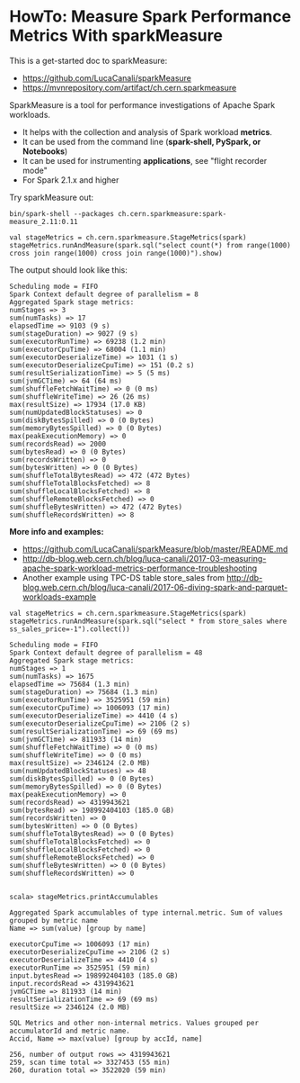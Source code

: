 # HowTo: Measure Spark Performance Metrics With sparkMeasure

This is a get-started doc to sparkMeasure: 
  * https://github.com/LucaCanali/sparkMeasure
  * https://mvnrepository.com/artifact/ch.cern.sparkmeasure

SparkMeasure is a tool for performance investigations of Apache Spark workloads.   
  * It helps with the collection and analysis of Spark workload **metrics**.
  * It can be used from the command line (**spark-shell, PySpark, or Notebooks**)
  * It can be used for instrumenting **applications**, see "flight recorder mode"
  * For Spark 2.1.x and higher

Try sparkMeasure out:

```
bin/spark-shell --packages ch.cern.sparkmeasure:spark-measure_2.11:0.11

val stageMetrics = ch.cern.sparkmeasure.StageMetrics(spark) 
stageMetrics.runAndMeasure(spark.sql("select count(*) from range(1000) cross join range(1000) cross join range(1000)").show)
```

The output should look like this:
```
Scheduling mode = FIFO
Spark Context default degree of parallelism = 8
Aggregated Spark stage metrics:
numStages => 3
sum(numTasks) => 17
elapsedTime => 9103 (9 s)
sum(stageDuration) => 9027 (9 s)
sum(executorRunTime) => 69238 (1.2 min)
sum(executorCpuTime) => 68004 (1.1 min)
sum(executorDeserializeTime) => 1031 (1 s)
sum(executorDeserializeCpuTime) => 151 (0.2 s)
sum(resultSerializationTime) => 5 (5 ms)
sum(jvmGCTime) => 64 (64 ms)
sum(shuffleFetchWaitTime) => 0 (0 ms)
sum(shuffleWriteTime) => 26 (26 ms)
max(resultSize) => 17934 (17.0 KB)
sum(numUpdatedBlockStatuses) => 0
sum(diskBytesSpilled) => 0 (0 Bytes)
sum(memoryBytesSpilled) => 0 (0 Bytes)
max(peakExecutionMemory) => 0
sum(recordsRead) => 2000
sum(bytesRead) => 0 (0 Bytes)
sum(recordsWritten) => 0
sum(bytesWritten) => 0 (0 Bytes)
sum(shuffleTotalBytesRead) => 472 (472 Bytes)
sum(shuffleTotalBlocksFetched) => 8
sum(shuffleLocalBlocksFetched) => 8
sum(shuffleRemoteBlocksFetched) => 0
sum(shuffleBytesWritten) => 472 (472 Bytes)
sum(shuffleRecordsWritten) => 8
```

**More info and examples:**
  * https://github.com/LucaCanali/sparkMeasure/blob/master/README.md
  * http://db-blog.web.cern.ch/blog/luca-canali/2017-03-measuring-apache-spark-workload-metrics-performance-troubleshooting
  * Another example using TPC-DS table store_sales from http://db-blog.web.cern.ch/blog/luca-canali/2017-06-diving-spark-and-parquet-workloads-example

```
val stageMetrics = ch.cern.sparkmeasure.StageMetrics(spark)
stageMetrics.runAndMeasure(spark.sql("select * from store_sales where ss_sales_price=-1").collect())

Scheduling mode = FIFO
Spark Context default degree of parallelism = 48
Aggregated Spark stage metrics:
numStages => 1
sum(numTasks) => 1675
elapsedTime => 75684 (1.3 min)
sum(stageDuration) => 75684 (1.3 min)
sum(executorRunTime) => 3525951 (59 min)
sum(executorCpuTime) => 1006093 (17 min)
sum(executorDeserializeTime) => 4410 (4 s)
sum(executorDeserializeCpuTime) => 2106 (2 s)
sum(resultSerializationTime) => 69 (69 ms)
sum(jvmGCTime) => 811933 (14 min)
sum(shuffleFetchWaitTime) => 0 (0 ms)
sum(shuffleWriteTime) => 0 (0 ms)
max(resultSize) => 2346124 (2.0 MB)
sum(numUpdatedBlockStatuses) => 48
sum(diskBytesSpilled) => 0 (0 Bytes)
sum(memoryBytesSpilled) => 0 (0 Bytes)
max(peakExecutionMemory) => 0
sum(recordsRead) => 4319943621
sum(bytesRead) => 198992404103 (185.0 GB)
sum(recordsWritten) => 0
sum(bytesWritten) => 0 (0 Bytes)
sum(shuffleTotalBytesRead) => 0 (0 Bytes)
sum(shuffleTotalBlocksFetched) => 0
sum(shuffleLocalBlocksFetched) => 0
sum(shuffleRemoteBlocksFetched) => 0
sum(shuffleBytesWritten) => 0 (0 Bytes)
sum(shuffleRecordsWritten) => 0


scala> stageMetrics.printAccumulables

Aggregated Spark accumulables of type internal.metric. Sum of values grouped by metric name
Name => sum(value) [group by name]

executorCpuTime => 1006093 (17 min)
executorDeserializeCpuTime => 2106 (2 s)
executorDeserializeTime => 4410 (4 s)
executorRunTime => 3525951 (59 min)
input.bytesRead => 198992404103 (185.0 GB)
input.recordsRead => 4319943621
jvmGCTime => 811933 (14 min)
resultSerializationTime => 69 (69 ms)
resultSize => 2346124 (2.0 MB)

SQL Metrics and other non-internal metrics. Values grouped per accumulatorId and metric name.
Accid, Name => max(value) [group by accId, name]

256, number of output rows => 4319943621
259, scan time total => 3327453 (55 min)
260, duration total => 3522020 (59 min)

```


